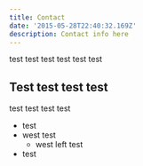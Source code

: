 ```yaml
---
title: Contact
date: '2015-05-28T22:40:32.169Z'
description: Contact info here
---
```


test test test test test test

## Test test test test

test test test test

- test
- west test
  - west left test
- test
